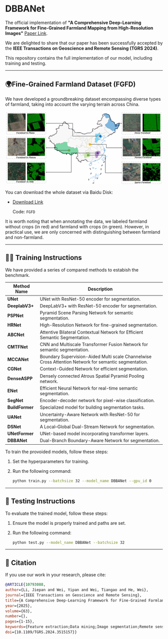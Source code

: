 # DBBANet


The official implementation of **"A Comprehensive Deep-Learning Framework for Fine-Grained Farmland Mapping from High-Resolution Images"** [Paper Link](https://ieeexplore.ieee.org/document/10793088).

We are delighted to share that our paper has been successfully accepted by the **IEEE Transactions on Geoscience and Remote Sensing (TGRS 2024)**.

This repository contains the full implementation of our model, including training and testing.

---

## 🌍Fine-Grained Farmland Dataset (FGFD)

We have developed a groundbreaking dataset encompassing diverse types of farmland, taking into account the varying terrain across China.

![Illustration of the geographic distribution of samples in the FGFD dataset](FGFD.png)

You can download the whole dataset via Baidu Disk:

- [Download Link](https://pan.baidu.com/s/1sxsG0gxLtvMEe4qREDRnew?pwd=FGFD)
  
  Code: `FGFD`

It is worth noting that when annotating the data, we labeled farmland without crops (in red) and farmland with crops (in green). However, in practical use, we are only concerned with distinguishing between farmland and non-farmland.

---

## 🏋️‍♀️ Training Instructions

We have provided a series of compared methods to estabish the benchmark.


| **Method Name** | **Description**                               |
|------------------|-----------------------------------------------|
| **UNet**         | UNet with ResNet-50 encoder for segmentation. |
| **DeeplabV3+**   | DeepLabV3+ with ResNet-50 encoder for segmentation. |
| **PSPNet**       | Pyramid Scene Parsing Network for semantic segmentation. |
| **HRNet**        | High-Resolution Network for fine-grained segmentation. |
| **ABCNet**       | Attentive Bilateral Contextual Network for Efficient Semantic Segmentation. |
| **CMTFNet**      | CNN and Multiscale Transformer Fusion Network for semantic segmentation. |
| **MCCANet**      | Boundary Supervision-Aided Multi scale Channelwise Cross Attention Network for semantic segmentation. |
| **CGNet**        | Context-Guided Network for efficient segmentation. |
| **DenseASPP**    | Densely connected Atrous Spatial Pyramid Pooling network. |
| **ENet**         | Efficient Neural Network for real-time semantic segmentation. |
| **SegNet**       | Encoder-decoder network for pixel-wise classification. |
| **BuildFormer**  | Specialized model for building segmentation tasks. |
| **UANet**        | Uncertainty-Aware Network with ResNet-50 for segmentation. |
| **DSNet**        | A Local–Global Dual-Stream Network for segmentation. |
| **UNetFormer**   | UNet-based model incorporating transformer layers. |
| **DBBANet**      | Dual-Branch Boundary-Aware Network for segmentation. |


To train the provoided models, follow these steps:

1. Set the hyperparameters for training.
2. Run the following command:

   ```bash
   python train.py --batchsize 32 --model_name DBBANet --gpu_id 0
   
---

## 🧪 Testing Instructions

To evaluate the trained model, follow these steps:

1. Ensure the model is properly trained and paths are set.
2. Run the following command:

   ```bash
   python test.py --model_name DBBANet --batchsize 32

---

## 📜 Citation

If you use our work in your research, please cite:

  ```bibtex
@ARTICLE{10793088,
  author={Li, Jiepan and Wei, Yipan and Wei, Tiangao and He, Wei},
  journal={IEEE Transactions on Geoscience and Remote Sensing}, 
  title={A Comprehensive Deep-Learning Framework for Fine-Grained Farmland Mapping From High-Resolution Images}, 
  year={2025},
  volume={63},
  number={},
  pages={1-15},
  keywords={Feature extraction;Data mining;Image segmentation;Remote sensing;Benchmark testing;Accuracy;Vectors;Semantics;Annotations;Production;Dual-branch;farmland extraction;remote sensing (RS);semantic segmentation},
  doi={10.1109/TGRS.2024.3515157}}
